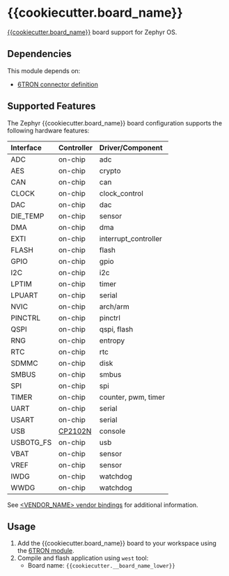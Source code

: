 # {{cookiecutter.board_name}}

[{{cookiecutter.board_name}}](https://6tron.io/zest_core/{{cookiecutter.__board_name_with_version}}) board support for Zephyr OS.

## Dependencies

This module depends on:
- [6TRON connector definition](https://github.com/catie-aq/zephyr_6tron-connector)

## Supported Features

The Zephyr {{cookiecutter.board_name}} board configuration supports the following hardware features:

| Interface | Controller                                                                  | Driver/Component                               |
| :-------- | :-------------------------------------------------------------------------- | :--------------------------------------------- |
| ADC       | on-chip                                                                     | adc                                            |
| AES       | on-chip                                                                     | crypto                                         |
| CAN       | on-chip                                                                     | can                                            |
| CLOCK     | on-chip                                                                     | clock_control                                  |
| DAC       | on-chip                                                                     | dac                                            |
| DIE_TEMP  | on-chip                                                                     | sensor                                         |
| DMA       | on-chip                                                                     | dma                                            |
| EXTI      | on-chip                                                                     | interrupt_controller                           |
| FLASH     | on-chip                                                                     | flash                                          |
| GPIO      | on-chip                                                                     | gpio                                           |
| I2C       | on-chip                                                                     | i2c                                            |
| LPTIM     | on-chip                                                                     | timer                                          |
| LPUART    | on-chip                                                                     | serial                                         |
| NVIC      | on-chip                                                                     | arch/arm                                       |
| PINCTRL   | on-chip                                                                     | pinctrl                                        |
| QSPI      | on-chip                                                                     | qspi, flash                                    |
| RNG       | on-chip                                                                     | entropy                                        |
| RTC       | on-chip                                                                     | rtc                                            |
| SDMMC     | on-chip                                                                     | disk                                           |
| SMBUS     | on-chip                                                                     | smbus                                          |
| SPI       | on-chip                                                                     | spi                                            |
| TIMER     | on-chip                                                                     | counter, pwm, timer                            |
| UART      | on-chip                                                                     | serial                                         |
| USART     | on-chip                                                                     | serial                                         |
| USB       | [CP2102N](https://www.silabs.com/developers/usb-to-uart-bridge-vcp-drivers) | console                                        |
| USBOTG_FS | on-chip                                                                     | usb                                            |
| VBAT      | on-chip                                                                     | sensor                                         |
| VREF      | on-chip                                                                     | sensor                                         |
| IWDG      | on-chip                                                                     | watchdog                                       |
| WWDG      | on-chip                                                                     | watchdog                                       |

See [<VENDOR_NAME> vendor bindings](https://docs.zephyrproject.org/latest/build/dts/api/bindings.html#<VENDOR_NAME>) for additional information.

## Usage

1. Add the {{cookiecutter.board_name}} board to your workspace using the [6TRON module](https://github.com/catie-aq/zephyr_6tron-manifest.git).
2. Compile and flash application using `west` tool:
   - Board name: `{{cookiecutter.__board_name_lower}}`
